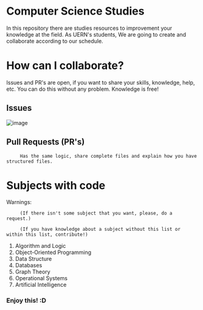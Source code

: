 # Computer Science Studies
In this repository there are studies resources to improvement your knowledge at the field.
As UERN's students, We are going to create and collaborate according to our schedule.

# How can I collaborate?
Issues and PR's are open, if you want to share your skills, knowledge, help, etc. You can 
do this without any problem. Knowledge is free!

## Issues
 ![image](https://github.com/TheSunBoys/computer-science-study/assets/90275895/62c3e67b-f357-4253-86ea-a731b8e407d3)

## Pull Requests (PR's)

         Has the same logic, share complete files and explain how you have structured files.


# Subjects with code
Warnings:

         (If there isn't some subject that you want, please, do a request.)

         (If you have knowledge about a subject without this list or within this list, contribute!)
         
1. Algorithm and Logic
2. Object-Oriented Programming
3. Data Structure
4. Databases
5. Graph Theory
6. Operational Systems
7. Artificial Intelligence

### Enjoy this! :D
